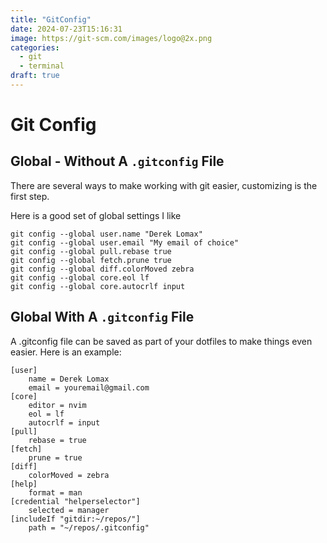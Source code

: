 ```yaml
---
title: "GitConfig"
date: 2024-07-23T15:16:31
image: https://git-scm.com/images/logo@2x.png
categories:
  - git
  - terminal
draft: true
---
```


# Git Config

## Global - Without A `.gitconfig` File

There are several ways to make working with git easier, customizing is the first
step.

Here is a good set of global settings I like

```
git config --global user.name "Derek Lomax"
git config --global user.email "My email of choice"
git config --global pull.rebase true
git config --global fetch.prune true
git config --global diff.colorMoved zebra
git config --global core.eol lf
git config --global core.autocrlf input
```

## Global With A `.gitconfig` File

A .gitconfig file can be saved as part of your dotfiles to make things even
easier. Here is an example:

```
[user]
	name = Derek Lomax
	email = youremail@gmail.com
[core]
	editor = nvim
	eol = lf
	autocrlf = input
[pull]
	rebase = true
[fetch]
	prune = true
[diff]
	colorMoved = zebra
[help]
	format = man
[credential "helperselector"]
	selected = manager
[includeIf "gitdir:~/repos/"]
	path = "~/repos/.gitconfig"
```
